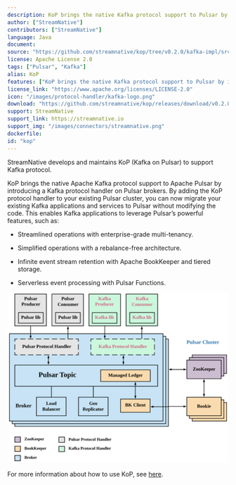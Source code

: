 ```yaml
---
description: KoP brings the native Kafka protocol support to Pulsar by introducing a Kafka protocol handler on Pulsar brokers
author: ["StreamNative"]
contributors: ["StreamNative"]
language: Java
document: 
source: "https://github.com/streamnative/kop/tree/v0.2.0/kafka-impl/src/main/java/io/streamnative/pulsar/handlers/kop"
license: Apache License 2.0
tags: ["Pulsar", "Kafka"]
alias: KoP
features: ["KoP brings the native Kafka protocol support to Pulsar by introducing a Kafka protocol handler on Pulsar brokers"]
license_link: "https://www.apache.org/licenses/LICENSE-2.0"
icon: "/images/protocol-handler/kafka-logo.png"
download: "https://github.com/streamnative/kop/releases/download/v0.2.0/pulsar-kop-0.2.0-bin.tar.gz"
support: StreamNative
support_link: https://streamnative.io
support_img: "/images/connectors/streamnative.png"
dockerfile: 
id: "kop"
---
```


StreamNative develops and maintains KoP (Kafka on Pulsar) to support Kafka protocol.

KoP brings the native Apache Kafka protocol support to Apache Pulsar by introducing a Kafka protocol handler on Pulsar brokers. By adding the KoP protocol handler to your existing Pulsar cluster, you can now migrate your existing Kafka applications and services to Pulsar without modifying the code. This enables Kafka applications to leverage Pulsar’s powerful features, such as:

- Streamlined operations with enterprise-grade multi-tenancy.

- Simplified operations with a rebalance-free architecture.

- Infinite event stream retention with Apache BookKeeper and tiered storage.

- Serverless event processing with Pulsar Functions.

![](/images/protocol-handler/kop-architecture.png)

For more information about how to use KoP, see [here](https://streamnative.io/docs/v1.0.0/connect/kop/overview/).